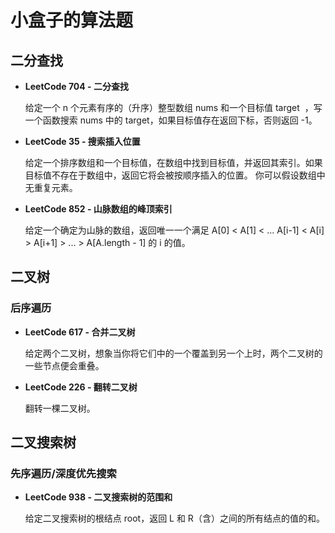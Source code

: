 # 小盒子的算法题

## 二分查找

- **LeetCode 704 - 二分查找**

    给定一个 n 个元素有序的（升序）整型数组 nums 和一个目标值 target  ，写一个函数搜索 nums 中的 target，如果目标值存在返回下标，否则返回 -1。

- **LeetCode 35 - 搜索插入位置**

    给定一个排序数组和一个目标值，在数组中找到目标值，并返回其索引。如果目标值不存在于数组中，返回它将会被按顺序插入的位置。
    你可以假设数组中无重复元素。

- **LeetCode 852 - 山脉数组的峰顶索引**

    给定一个确定为山脉的数组，返回唯一一个满足 A[0] < A[1] < ... A[i-1] < A[i] > A[i+1] > ... > A[A.length - 1] 的 i 的值。

## 二叉树

### 后序遍历

- **LeetCode 617 - 合并二叉树**

    给定两个二叉树，想象当你将它们中的一个覆盖到另一个上时，两个二叉树的一些节点便会重叠。

- **LeetCode 226 - 翻转二叉树**

    翻转一棵二叉树。

## 二叉搜索树

### 先序遍历/深度优先搜索

- **LeetCode 938 - 二叉搜索树的范围和**

    给定二叉搜索树的根结点 root，返回 L 和 R（含）之间的所有结点的值的和。
